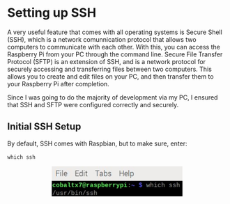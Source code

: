 # Setting up SSH

A very useful feature that comes with all operating systems is Secure Shell (SSH), which is a network comunnication protocol that allows two computers to communicate with each other. With this, you can access the Raspberry Pi from your PC through the command line. Secure File Transfer Protocol (SFTP) is an extension of SSH, and is a network protocol for securely accessing and transferring files between two computers. This allows you to create and edit files on your PC, and then transfer them to your Raspberry Pi after completion.

Since I was going to do the majority of development via my PC, I ensured that SSH and SFTP were configured correctly and securely.

## Initial SSH Setup

By default, SSH comes with Raspbian, but to make sure, enter:

```shell
which ssh
```

<p align="center">
<img src="./images/which_ssh.jpg" alt="'which ssh' command" width=300px>
</p>
